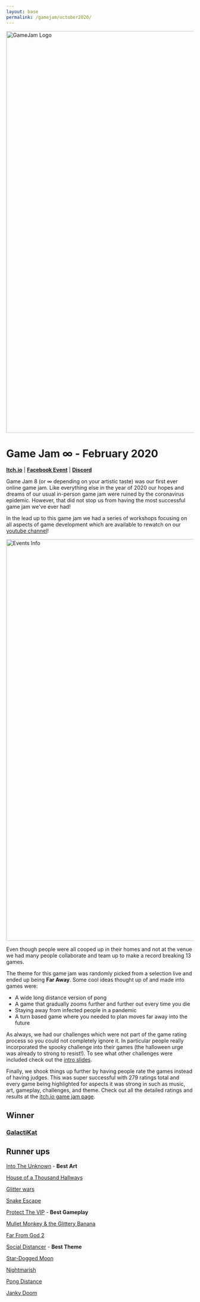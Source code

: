 ```yaml
---
layout: base
permalink: /gamejam/october2020/
---
```


<p><img class="image-responsive text-center" src="{{site.baseurl}}/static/images/gamejam8/banner.png" width="2160" height="1080" alt="GameJam Logo"/></p>
<h1>Game Jam &infin; - February 2020</h1>

[**Itch.io**](https://itch.io/jam/game-jam-infinity) |
[**Facebook Event**](https://www.facebook.com/events/627996334567901) |
[**Discord**](https://discordapp.com/invite/DhT3XgU)

Game Jam 8 (or &infin; depending on your artistic taste) was our first ever online game jam. Like everything else in the year of 2020 our hopes and dreams of our usual in-person game jam were ruined by the coronavirus epidemic. However, that did not stop us from having  the most successful game jam we've ever had!

In the lead up to this game jam we had a series of workshops focusing on all aspects of game development which are available to rewatch on our [youtube channel](https://www.youtube.com/channel/UCdFyvisrbJDx0x4VEgcRlmQ)!

<p><img class="image-responsive text-center" src="{{site.baseurl}}/static/images/gamejam8/prep-workshops.png" width="1920" height="1080" alt="Events Info"/></p>

Even though people were all cooped up in their homes and not at the venue we had many people collaborate and team up to make a record breaking 13 games. 

The theme for this game jam was randomly picked from a selection live and ended up being **Far Away**. Some cool ideas thought up of and made into games were:
- A wide long distance version of pong
- A game that gradually zooms further and further out every time you die
- Staying away from infected people in a pandemic
- A turn based game where you needed to plan moves far away into the future

As always, we had our challenges which were not part of the game rating process so you could not completely ignore it. In particular people really incorporated the spooky challenge into their games (the halloween urge was already to strong to resist!). To see what other challenges were included check out the [intro slides](https://docs.google.com/presentation/d/1AESdyh9cVzdZYOOTWjFUw1glkwq9GxFrUu8WdRxg1QE/edit?usp=sharing).

Finally, we shook things up further by having people rate the games instead of having judges. This was super successful with 279 ratings total and every game being highlighted for aspects it was strong in such as music, art, gameplay, challenges, and theme. Check out all the detailed ratings and results at the [itch.io game jam page](https://itch.io/jam/game-jam-infinity/results). 

## Winner
### [GalactiKat](https://musical-spearman.itch.io/galactikat)

## Runner ups
[Into The Unknown](https://jazzycasey.itch.io/into-the-unknown) - **Best Art**

[House of a Thousand Hallways](https://oogieflip98.itch.io/the-house-of-a-thousand-hallways)

[Glitter wars](https://aliceravier.itch.io/glitter-wars)

[Snake Escape](https://ashnazg.itch.io/snake-escape)

[Protect The VIP](https://discountquagsire.itch.io/protect-the-vip) - **Best Gameplay**

[Mullet Monkey & the Glittery Banana](https://hastai.itch.io/mullet-monkey-the-glittery-banana)

[Far From God 2](https://toastykitsune.itch.io/far-from-god2)

[Social Distancer](https://rangeryote.itch.io/social-distancer) - **Best Theme**

[Star-Dogged Moon](https://laithlie.itch.io/star-dogged-moon)

[Nightmarish](https://gdcodes.itch.io/nightmarish)

[Pong Distance](https://cubermanny.itch.io/pong-distance)

[Janky Doom](https://oaster2000.itch.io/janky-doom)



